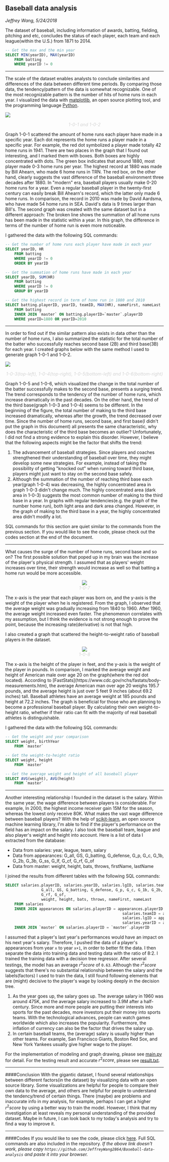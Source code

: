 ## Baseball data analysis
*Jeffrey Wang, 5/24/2018*


The dataset of baseball, including information of awards, batting, fielding, pitching and etc, concludes the status of each player, each team and each league(within the U.S.) from 1871 to 2014.

```sql
-- Get the max and the min year
SELECT MIN(yearID), MAX(yearID)
	FROM batting
	WHERE yearID != 0
```
___

The scale of the dataset enables analysts to conclude similarities and differences of the data between different time periods. By comparing those data, the tendency/pattern of the data is somewhat recognizable. One of the most recognizable pattern is the number of hits of home runs in each year. I visualized the data with [matplotlib](http://matplotlib.org/), an open source plotting tool, and the programming language [Python](https://www.python.org/).
<p>
    <img src='media/15271761548418/home%20runs.png' caption='1-0-1 and 1-0-2'>
    <center><em style="color:lightGray">1-0-1 and 1-0-2</em></center>
</p>

Graph 1-0-1 scattered the amount of home runs each player have made in a specific year. Each dot represents the home runs a player made in a specific year. For example, the red dot symbolized a player made totally 42 home runs in 1941. There are two places in the graph that I found out interesting, and I marked them with boxes. Both boxes are highly concentrated with dots. The green box indicates that around 1880, most player made 0-3 home runs per year. The highest record at 1880 was made by Bill Ahearn, who made 6 home runs in TRN. The red box, on the other hand, clearly suggests the vast difference of the baseball environment three decades after 1880. In "modern" era, baseball players usually make 0-20 home runs for a year. Even a regular baseball player in the twenty-first century can easily break Bill Ahearn's record, which the latter only made 6 home runs. In comparison, the record in 2010 was made by David Aardsma, who have made 54 home runs in SEA. David's data is 9 times larger than Bill's. The second graph was created with the same dataset but in a different approach: The broken line shows the summation of all home runs has been made in the statistic within a year. In this graph, the difference in terms of the number of home run is even more noticeable.

I gathered the data with the following SQL commands:

```sql
-- Get the number of home runs each player have made in each year
SELECT yearID, HR
	FROM batting
	WHERE yearID != 0
	ORDER BY yearID

-- Get the summation of home runs have made in each year
SELECT yearID, SUM(HR)
	FROM batting
	WHERE yearID != 0
	GROUP BY yearID

-- Get the highest record in term of home run in 1880 and 2010
SELECT batting.playerID, yearID, teamID, MAX(HR), nameFirst, nameLast
	FROM batting
	INNER JOIN `master` ON batting.playerID=`master`.playerID
	WHERE yearID=1880 OR yearID=2010
```
___

In order to find out if the similar pattern also exists in data other than the number of home runs, I also summarized the statistic for the total number of the batter who successfully reaches second base (2B) and third base(3B) for each year. I created graphs below with the same method I used to generate graph 1-0-1 and 1-0-2.
<p>
    <img src='media/15271761548418/2nd%20and%203rd%20base.png' caption='1-0-1 and 1-0-2'>
    <center><em style="color:lightGray">1-0-3(top-left), 1-0-4(top-right), 1-0-5(bottom-left) and 1-0-6(bottom-right)</em></center>
</p>
Graph 1-0-5 and 1-0-6, which visualized the change in the total number of the batter successfully makes to the second base, presents a surging trend. The trend corresponds to the tendency of the number of home runs, which increase dramatically in the past decades. On the other hand, the trend of the third base(graph 1-0-3 and 1-0-4) seems to be different. In the beginning of the figure, the total number of making to the third base increased dramatically, whereas after the growth, the trend decreased over time. Since the number of home runs, second base, and first base(I didn't put the graph in this document) all presents the same characteristic, why does the characteristic of the third base becomes an outlier? Unfortunately, I did not find a strong evidence to explain this disorder. However, I believe that the following aspects might be the factor that shifts the trend:

1. The advancement of baseball strategies. Since players and coaches strengthened their understanding of baseball over time, they might develop some new strategies. For example, instead of taking the possibility of getting "knocked out" when running toward third base, players might just want to stay on the second base safely.
2. Although the summation of the number of reaching third base each year(graph 1-0-4) was decreasing, the highly concentrated area in graph 1-0-3 didn't change much. The highly concentrated area (dark area in 1-0-3) suggests the most common number of making to the third base in a year. In graphs with regular tendencies(e.g. the graph of the number home run), both light area and dark area changed. However, in the graph of making to the third base in a year, the highly concentrated area didn't modify a lot.

SQL commands for this section are quiet similar to the commands from the previous section. If you would like to see the code, please check out the codes section at the end of the document.

___

What causes the surge of the number of home runs, second base and so on? The first possible solution that poped up in my brain was the increase of the player's physical strength. I assumed that as players' weight increases over time, their strength would increase as well so that batting a home run would be more accessible.
<p>
    <center><img src='media/15271761548418/weight.png' caption='1-0-1 and 1-0-2'></center>
    <center><em style="color:lightGray">1-0-7</em></center>
</p>
The x-axis is the year that each player was born on, and the y-axis is the weight of the player when he is registered. From the graph, I observed that the average weight was gradually increasing from 1840 to 1960. After 1960, the average weight increased even faster. The phenomenon correlates with my assumption, but I think the evidence is not strong enough to prove the point, because the increasing rate(derivative) is not that high.

I also created a graph that scattered the height-to-weight ratio of baseball players in the dataset.
<p>
    <center><img src='media/15271761548418/height-to-weight%20ratio.png' caption='1-0-1 and 1-0-2'></center>
    <center><em style="color:lightGray">1-0-8</em></center>
</p>
The x-axis is the height of the player in feet, and the y-axis is the weight of the player in pounds. In comparison, I marked the average weight and height of American male over age 20 on the graph(where the red dot located). According to [FastStats](https://www.cdc.gov/nchs/fastats/body-measurements.htm), the average American man over age 20 weighs 195.7 pounds, and the average height is just over 5 feet 9 inches (about 69.2 inches) tall. Baseball athletes have an average weight at 185 pounds and height at 72.2 inches. The graph is beneficial for those who are planning to become a professional baseball player. By calculating their own weight-to-height ratio, whether if their ratio can fit with the majority of real baseball athletes is distinguishable.

I gathered the data with the following SQL commands:

```sql
-- Get the weight and year comparison
SELECT weight, birthYear
	FROM `master`

-- Get the weight-to-height ratio
SELECT weight, height
	FROM `master`

-- Get the average weight and height of all baseball player
SELECT AVG(weight), AVG(height)
	FROM `master`
```

___

Another interesting relationship I founded in the dataset is the salary. Within the same year, the wage difference between players is considerable. For example, In 2000, the highest income receiver gain 15M for the season, whereas the lowest only receive 80K. What makes the vast wage difference between baseball players? With the help of [scikit-learn](http://scikit-learn.org/stable/), an open source machine learning library, I'm able to find if the player's performance on the field has an impact on the salary. I also took the baseball team, league and also player's weight and height into account. Here is a list of data I extracted from the database:

- Data from salaries: year, league, team, salary
- Data from appearances: G_all, GS, G_batting, G_defense, G_p, G_c, G_1b, G_2b, G_3b, G_ss, G_lf, G_cf, G_rf, G_of
- Data from master:   weight, height, bats, throws, firstName, lastName

I joined the results from different tables with the following SQL commands:

```sql
SELECT salaries.playerID, salaries.yearID, salaries.lgID, salaries.teamID, salary,
				G_all, GS, G_batting, G_defense, G_p, G_c, G_1b, G_2b, G_3b, G_ss, G_lf, G_cf,
				G_rf, G_of,
				weight, height, bats, throws, nameFirst, nameLast
	FROM salaries
	INNER JOIN appearances ON salaries.playerID = appearances.playerID and
													salaries.teamID = appearances.teamID and
													salaries.lgID = appearances.lgID and
													salaries.yearID = appearances.yearID
	INNER JOIN `master` ON salaries.playerID = `master`.playerID
```

I assumed that a player's last year's performances would have an impact on his next year's salary. Therefore, I pushed the data of a player's appearances from year `x` to year `x+1`, in order to better fit the data. I then separate the data into training data and testing data with the ratio of 8:2. I trained the training data with a decision tree regressor. After several testings, the model has an average $r^2 score$ of `0.63`. Although the $r^2 score$ suggests that there's no substantial relationship between the salary and the labels(factors) I used to train the data, I still found following elements that are (might) decisive to the player's wage by looking deeply in the decision tree.

1. As the year goes up, the salary goes up. The average salary in 1960 was around 475K, and the average salary increased to 3.9M after a half-century. Since more and more people are putting their interests into sports for the past decades, more investors put their money into sports teams. With the technological advances, people can watch games worldwide which also increases the popularity. Furthermore, the inflation of currency can also be the factor that drives the salary up.
2. In certain baseball teams, the (average) salary is usually higher than other teams. For example, San Francisco Giants, Boston Red Sox, and New York Yankees usually give higher wage to the player.

For the implementation of modeling and graph drawing, please see [main.py](www.google.com) for detail.
For the testing result and accurate $r^2 score$, please see [result.txt](www.google.com).

___

####Conclusion
With the gigantic dataset, I found several relationships between different factors(in the dataset) by visualizing data with an open source library. Some visualizations are helpful for people to compare their own data to the average, and others are helpful for people to understand the tendency/trend of certain things. There (maybe) are problems and inaccurate info in my analysis, for example, perhaps I can get a higher $r^2 score$ by using a better way to train the model. However, I think that my investigation at least reveals my personal understanding of the provided dataset. Maybe in future, I can look back to my today's analysis and try to find a way to improve it.
<br>

___
####Codes
If you would like to see the code, please click [here](https://github.com/JeffreyWang2864/Baseball-data-analysis).
Full SQL commands are also included in the repository.
*If the above link doesn't work, please copy `https://github.com/JeffreyWang2864/Baseball-data-analysis` and paste it into your browser.*






